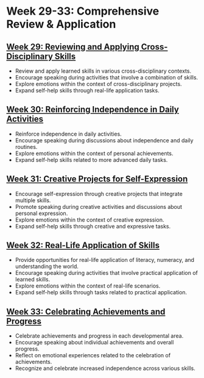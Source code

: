 # Week 29-33: Comprehensive Review & Application

## [Week 29: Reviewing and Applying Cross-Disciplinary Skills](./week-29/0-Weekly-Overview.md)
- Review and apply learned skills in various cross-disciplinary contexts.
- Encourage speaking during activities that involve a combination of skills.
- Explore emotions within the context of cross-disciplinary projects.
- Expand self-help skills through real-life application tasks.

## [Week 30: Reinforcing Independence in Daily Activities](./week-30/0-Weekly-Overview.md)
- Reinforce independence in daily activities.
- Encourage speaking during discussions about independence and daily routines.
- Explore emotions within the context of personal achievements.
- Expand self-help skills related to more advanced daily tasks.

## [Week 31: Creative Projects for Self-Expression](./week-31/0-Weekly-Overview.md)
- Encourage self-expression through creative projects that integrate multiple skills.
- Promote speaking during creative activities and discussions about personal expression.
- Explore emotions within the context of creative expression.
- Expand self-help skills through creative and expressive tasks.

## [Week 32: Real-Life Application of Skills](./week-32/0-Weekly-Overview.md)
- Provide opportunities for real-life application of literacy, numeracy, and understanding the world.
- Encourage speaking during activities that involve practical application of learned skills.
- Explore emotions within the context of real-life scenarios.
- Expand self-help skills through tasks related to practical application.

## [Week 33: Celebrating Achievements and Progress](./week-33/0-Weekly-Overview.md)
- Celebrate achievements and progress in each developmental area.
- Encourage speaking about individual achievements and overall progress.
- Reflect on emotional experiences related to the celebration of achievements.
- Recognize and celebrate increased independence across various skills.